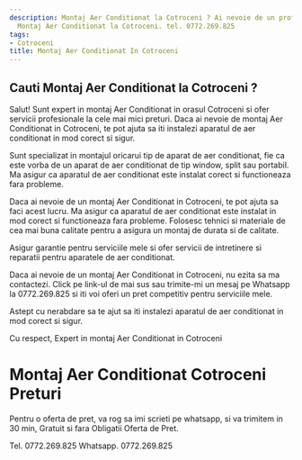 ```yaml
---
description: Montaj Aer Conditionat la Cotroceni ? Ai nevoie de un profesionist in
  Montaj Aer Conditionat la Cotroceni. tel. 0772.269.825
tags:
- Cotroceni
title: Montaj Aer Conditionat In Cotroceni
---
```



## Cauti Montaj Aer Conditionat la Cotroceni ?

Salut! Sunt expert in montaj Aer Conditionat in orasul Cotroceni si ofer servicii profesionale la cele mai mici preturi. Daca ai nevoie de montaj Aer Conditionat in Cotroceni, te pot ajuta sa iti instalezi aparatul de aer conditionat in mod corect si sigur. 

Sunt specializat in montajul oricarui tip de aparat de aer conditionat, fie ca este vorba de un aparat de aer conditionat de tip window, split sau portabil. Ma asigur ca aparatul de aer conditionat este instalat corect si functioneaza fara probleme. 

Daca ai nevoie de un montaj Aer Conditionat in Cotroceni, te pot ajuta sa faci acest lucru. Ma asigur ca aparatul de aer conditionat este instalat in mod corect si functioneaza fara probleme. Folosesc tehnici si materiale de cea mai buna calitate pentru a asigura un montaj de durata si de calitate. 

Asigur garantie pentru serviciile mele si ofer servicii de intretinere si reparatii pentru aparatele de aer conditionat. 

Daca ai nevoie de un montaj Aer Conditionat in Cotroceni, nu ezita sa ma contactezi. Click pe link-ul de mai sus sau trimite-mi un mesaj pe Whatsapp la 0772.269.825 si iti voi oferi un pret competitiv pentru serviciile mele. 

Astept cu nerabdare sa te ajut sa iti instalezi aparatul de aer conditionat in mod corect si sigur. 

Cu respect,
Expert in montaj Aer Conditionat in Cotroceni

# Montaj Aer Conditionat Cotroceni Preturi
Pentru o oferta de pret, va rog sa imi scrieti pe whatsapp, si va trimitem in 30 min, Gratuit si fara Obligatii Oferta de Pret.

Tel. 0772.269.825
Whatsapp. 0772.269.825